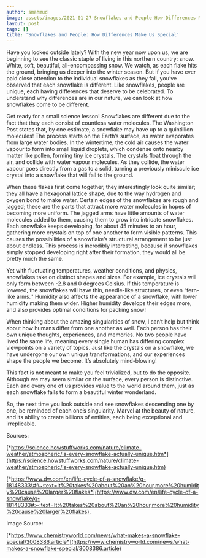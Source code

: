 ```yaml
---
author: smahmud
image: assets/images/2021-01-27-Snowflakes-and-People-How-Differences-Make-Us-Special.jpg
layout: post
tags: []
title: 'Snowflakes and People: How Differences Make Us Special'
---
```


Have you looked outside lately? With the new year now upon us, we are
beginning to see the classic staple of living in this northern country:
snow. White, soft, beautiful, all-encompassing snow. We watch, as each
flake hits the ground, bringing us deeper into the winter season. But if
you have ever paid close attention to the individual snowflakes as they
fall, you’ve observed that each snowflake is different. Like snowflakes,
people are unique, each having differences that deserve to be
celebrated. To understand why differences are in our nature, we can look
at how snowflakes come to be different.

Get ready for a small science lesson! Snowflakes are different due to
the fact that they each consist of countless water molecules. The
Washington Post states that, by one estimate, a snowflake may have up to
a quintillion molecules! The process starts on the Earth’s surface, as
water evaporates from large water bodies. In the wintertime, the cold
air causes the water vapour to form into small liquid droplets, which
condense onto nearby matter like pollen, forming tiny ice crystals. The
crystals float through the air, and collide with water vapour molecules.
As they collide, the water vapour goes directly from a gas to a solid,
turning a previously miniscule ice crystal into a snowflake that will
fall to the ground.

When these flakes first come together, they interestingly look quite
similar; they all have a hexagonal lattice shape, due to the way
hydrogen and oxygen bond to make water. Certain edges of the snowflakes
are rough and jagged; these are the parts that attract more water
molecules in hopes of becoming more uniform. The jagged arms have little
amounts of water molecules added to them, causing them to grow into
intricate snowflakes. Each snowflake keeps developing, for about 45
minutes to an hour, gathering more crystals on top of one another to
form visible patterns. This causes the possibilities of a snowflake’s
structural arrangement to be just about endless. This process is
incredibly interesting, because if snowflakes simply stopped developing
right after their formation, they would all be pretty much the same.

Yet with fluctuating temperatures, weather conditions, and physics,
snowflakes take on distinct shapes and sizes. For example, ice crystals
will only form between -2.8 and 0 degrees Celsius. If this temperature
is lowered, the snowflakes will have thin, needle-like structures, or
even “fern-like arms.'' Humidity also affects the appearance of a
snowflake, with lower humidity making them wider. Higher humidity
develops their edges more, and also provides optimal conditions for
packing snow!

When thinking about the amazing singularities of snow, I can’t help but
think about how humans differ from one another as well. Each person has
their own unique thoughts, experiences, and memories. No two people have
lived the same life, meaning every single human has differing complex
viewpoints on a variety of topics. Just like the crystals on a
snowflake, we have undergone our own unique transformations, and our
experiences shape the people we become. It’s absolutely mind-blowing!

This fact is not meant to make you feel trivialized, but to do the
opposite. Although we may seem similar on the surface, every person is
distinctive. Each and every one of us provides value to the world around
them, just as each snowflake falls to form a beautiful winter
wonderland.

So, the next time you look outside and see snowflakes descending one by
one, be reminded of each one’s singularity. Marvel at the beauty of
nature, and its ability to create billions of entities, each being
exceptional and irreplicable.

Sources:

[*https://science.howstuffworks.com/nature/climate-weather/atmospheric/is-every-snowflake-actually-unique.htm*](https://science.howstuffworks.com/nature/climate-weather/atmospheric/is-every-snowflake-actually-unique.htm)

[*https://www.dw.com/en/life-cycle-of-a-snowflake/g-18148333\#:\~:text=It%20takes%20about%20an%20hour,more%20humidity%20cause%20larger%20flakes*](https://www.dw.com/en/life-cycle-of-a-snowflake/g-18148333#:~:text=It%20takes%20about%20an%20hour,more%20humidity%20cause%20larger%20flakes).

Image Source:

[*https://www.chemistryworld.com/news/what-makes-a-snowflake-special/3008386.article*](https://www.chemistryworld.com/news/what-makes-a-snowflake-special/3008386.article)